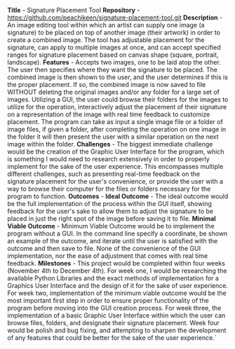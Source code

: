 **Title** - Signature Placement Tool
**Repository** - https://github.com/peachikeen/signature-placement-tool.git
**Description** - An image editing tool within which an artist can supply one image (a signature) to be placed on top of another image (their artwork) in order to create a combined image. The tool has adjustable placement for the signature, can apply to multiple images at once, and can accept specified ranges for signature placement based on canvas shape (square, portrait, landscape).
**Features** - Accepts two images, one to be laid atop the other. The user then specifies where they want the signature to be placed. The combined image is then shown to the user, and the user determines if this is the proper placement. If so, the combined image is now saved to file WITHOUT deleting the original images and/or any folder for a large set of images. Utilizing a GUI, the user could browse their folders for the images to utilize for the operation, interactively adjust the placement of their signature on a representation of the image with real time feedback to customize placement. The program can take as input a single image file or a folder of image files, if given a folder, after completing the operation on one image in the folder it will then present the user with a similar operation on the next image within the folder.
**Challenges** - The biggest immediate challenge would be the creation of the Graphic User Interface for the program, which is something I would need to research extensively in order to properly implement for the sake of the user experience. This encompasses multiple different challenges, such as presenting real-time feedback on the signature placement for the user's convenience, or provide the user with a way to browse their computer for the files or folders necessary for the program to function.
**Outcomes** - 
	**Ideal Outcome** - The ideal outcome would be the full implementation of the process within the GUI itself, showing feedback for the user's sake to allow them to adjust the signature to be placed in just the right spot of the image before saving it to file.
	**Minimal Viable Outcome** - Minimum Viable Outcome would be to implement the program without a GUI. In the command line specify a coordinate, be shown an example of the outcome, and iterate until the user is satisfied with the outcome and then save to file. None of the convenience of the GUI implementation, nor the ease of adjustment that comes with real time feedback.
**Milestones** - This project would be completed within four weeks (November 4th to December 4th). For week one, I would be researching the available Python Libraries and the exact methods of implementation for a Graphics User Interface and the design of it for the sake of user experience. For week two, implementation of the minimum viable outcome would be the most important first step in order to ensure proper functionality of the program before moving into the GUI creation process. For week three, the implementation of a basic Graphic User Interface within which the user can browse files, folders, and designate their signature placement. Week four would be polish and bug fixing, and attempting to sharpen the development of any features that could be better for the sake of the user experience.`